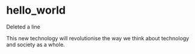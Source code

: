 # hello_world

Deleted a line

This new technology will revolutionise the way we think about technology and society as a whole.
